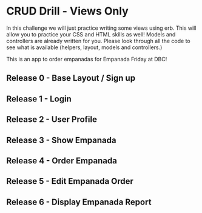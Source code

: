 # CRUD Drill - Views Only

In this challenge we will just practice writing some views using erb. This will allow you to practice your CSS and HTML skills as well!  Models and controllers are already written for you.  Please look through all the code to see what is available (helpers, layout, models and controllers.)

This is an app to order empanadas for Empanada Friday at DBC!

## Release 0 - Base Layout / Sign up

## Release 1 - Login

## Release 2 - User Profile

## Release 3 - Show Empanada

## Release 4 - Order Empanada

## Release 5 - Edit Empanada Order

## Release 6 - Display Empanada Report


